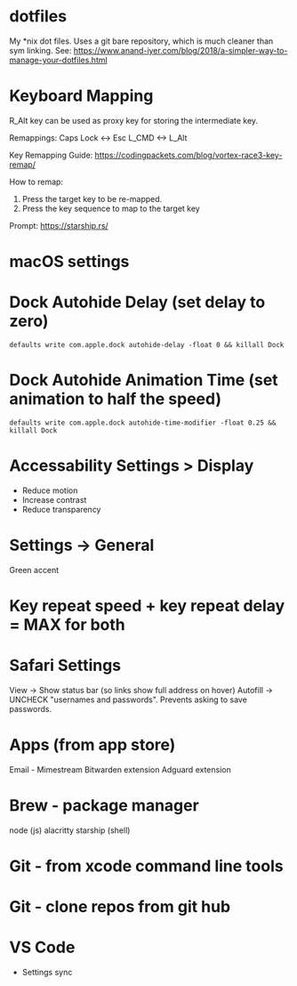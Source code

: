 # dotfiles
My *nix dot files. Uses a git bare repository, which is much cleaner than sym linking. See: https://www.anand-iyer.com/blog/2018/a-simpler-way-to-manage-your-dotfiles.html

# Keyboard Mapping

R_Alt key can be used as proxy key for storing the intermediate key.

Remappings:
Caps Lock <-> Esc
L_CMD <-> L_Alt

Key Remapping Guide:
https://codingpackets.com/blog/vortex-race3-key-remap/

How to remap:

1. Press the target key to be re-mapped.
2. Press the key sequence to map to the target key

Prompt: https://starship.rs/

# macOS settings

# Dock Autohide Delay (set delay to zero)
`defaults write com.apple.dock autohide-delay -float 0 && killall Dock`

# Dock Autohide Animation Time (set animation to half the speed)
`defaults write com.apple.dock autohide-time-modifier -float 0.25 && killall Dock`

# Accessability Settings > Display
- Reduce motion
- Increase contrast
- Reduce transparency

# Settings -> General
Green accent

# Key repeat speed + key repeat delay = MAX for both

# Safari Settings
View -> Show status bar (so links show full address on hover)
Autofill -> UNCHECK "usernames and passwords". Prevents asking to save passwords.

# Apps (from app store)
Email - Mimestream
Bitwarden extension
Adguard extension

# Brew - package manager
node (js)
alacritty
starship (shell)

# Git - from xcode command line tools
# Git - clone repos from git hub

# VS Code
- Settings sync



